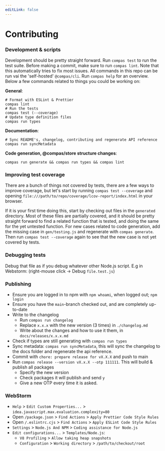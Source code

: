 ```yaml
---
editLink: false
---
```


# Contributing

### Development & scripts

Development should be pretty straight forward. Run `compas test` to run the test
suite. Before making a commit, make sure to run `compas lint`. Note that this
automatically tries to fix most issues. All commands in this repo can be run vai
the 'self-hosted' `@compas/cli`. Run `compas help` for an overview. Below a few
commands related to things you could be working on:

**General**:

```
# Format with ESLint & Prettier
compas lint
# Run the tests
compas test (--coverage)
# Update type definition files
compas run types
```

**Documentation**:

```
# Sync README's, changelog, contributing and regenerate API reference
compas run syncMetadata
```

**Code generation, @compas/store structure changes**:

```
compas run generate && compas run types && compas lint
```

### Improving test coverage

There are a bunch of things not covered by tests, there are a few ways to
improve coverage, but let's start by running `compas test --coverage` and
opening `file:///path/to/repo/coverage/lcov-report/index.html` in your browser.

If it is your first time doing this, start by checking out files in the
`generated` directory. Most of these files are partially covered, and it should
be pretty straight forward to find a related function that is tested, and doing
the same for the yet untested function. For new cases related to code
generation, add the missing case in `gen/testing.js` and regenerate with
`compas generate`. Then run `compas test --coverage` again to see that the new
case is not yet covered by tests.

### Debugging tests

Debug that file as if you debug whatever other Node.js script. E.g in Webstorm:
(right-mouse click -> Debug `file.test.js`)

### Publishing

- Ensure you are logged in to npm with `npm whoami`, when logged out;
  `npm login`
- Ensure you have the `main`-branch checked out, and are completely up-to-date
- Write to the changelog
  - Run `compas run changelog`
  - Replace `x.x.x` with the new version (3 times) in `./changelog.md`
  - Write about the changes and how to use it them, in `docs/releases/x.x.x.md`
- Check if types are still generating with `compas run types`
- Sync metadata: `compas run syncMetadata`, this will sync the changelog to the
  docs folder and regenerate the api reference.
- Commit with `chore: prepare release for vX.X.X` and push to main
- Run `compas release --version vX.x.X --otp 111111`. This will build & publish
  all packages
  - Specify the new version
  - Check packages it will publish and send `y`
  - Give a new OTP every time it is asked.

### WebStorm

- `Help` > `Edit Custom Properties...` >
  `idea.javascript.max.evaluation.complexity=80`
- Open `/package.json` > `Find Actions` > `Apply Prettier Code Style Rules`
- Open `/.eslintrc.cjs` > `Find Actions` > `Apply ESLint Code Style Rules`
- `Settings` > `Node.js And NPM` > `Coding assistance for Node.js`
- `Edit configurations...` > `Templates/Node.js`:
  - `V8 Profiling` > `Allow taking heap snapshots`
  - `Configuration` > `Working directory` > `/path/to/checkout/root`
